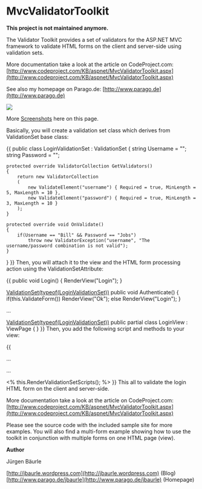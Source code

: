 # MvcValidatorToolkit

**This project is not maintained anymore.**

The Validator Toolkit provides a set of validators for the ASP.NET MVC framework to validate HTML forms on the client and server-side using validation sets.

More documentation take a look at the article on CodeProject.com: [http://www.codeproject.com/KB/aspnet/MvcValidatorToolkit.aspx](http://www.codeproject.com/KB/aspnet/MvcValidatorToolkit.aspx)

See also my homepage on Parago.de:  [http://www.parago.de](http://www.parago.de)

![](Home_Screenshot1.png)

More [Screenshots](Screenshots) here on this page.

Basically, you will create a validation set class which derives from ValidationSet base class:

{{
public class LoginValidationSet : ValidationSet
{
	string Username = "";
	string Password = "";

	protected override ValidatorCollection GetValidators()
	{
		return new ValidatorCollection
		(
			new ValidateElement("username") { Required = true, MinLength = 5, MaxLength = 10 },
			new ValidateElement("password") { Required = true, MinLength = 3, MaxLength = 10 }
		);
	}

	protected override void OnValidate()
	{
		if(Username == "Bill" && Password == "Jobs")
			throw new ValidatorException("username", "The username/password combination is not valid");
	}
}
}}
Then, you will attach it to the view and the HTML form processing action using the ValidationSetAttribute:

{{
public void Login()
{
	RenderView("Login");
}

[ValidationSet(typeof(LoginValidationSet))](ValidationSet(typeof(LoginValidationSet)))
public void Authenticate()
{
	if(this.ValidateForm())
		RenderView("Ok");
	else
		RenderView("Login");
}

...

[ValidationSet(typeof(LoginValidationSet))](ValidationSet(typeof(LoginValidationSet)))
public partial class LoginView : ViewPage
{
}
}}
Then, you add the following script and methods to your view:

{{
<script type="text/javascript">
	$(function(){
		updateSettingsForLoginValidationSet($('#loginForm').validate({rules:{} }));
	});
</script>

...

<form id="loginForm" action="/Authenticate" method="post"> 
...
</form>

<% this.RenderValidationSetScripts(); %>
}}
This all to validate the login HTML form on the client and server-side. 

More documentation take a look at the article on CodeProject.com: [http://www.codeproject.com/KB/aspnet/MvcValidatorToolkit.aspx](http://www.codeproject.com/KB/aspnet/MvcValidatorToolkit.aspx)

Please see the source code with the included sample site for more examples. You will also find a multi-form example showing how to use the toolkit in conjunction with multiple forms on one HTML page (view).

**Author**

Jürgen Bäurle

[http://jbaurle.wordpress.com](http://jbaurle.wordpress.com) (Blog)
[http://www.parago.de/jbaurle](http://www.parago.de/jbaurle) (Homepage)
